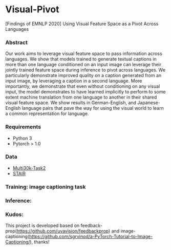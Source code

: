 # Visual-Pivot
[Findings of EMNLP 2020] Using Visual Feature Space as a Pivot Across Languages

### Abstract 
Our work aims to leverage visual feature space to pass information across languages. We show that models trained to generate textual captions in more than one language conditioned on an input image can leverage their jointly trained feature space during inference to pivot across languages. We particularly demonstrate improved quality on a caption generated from an input image, by leveraging a caption in a second language. More importantly, we demonstrate that even without conditioning on any visual input, the model demonstrates to have learned implicitly to perform to some extent machine translation from one language to another in their shared visual feature space. We show results in German-English, and Japanese-English language pairs that pave the way for using the visual world to learn a
common representation for language.

### Requirements
- Python 3
- Pytorch > 1.0

### Data
- [Multi30k-Task2](https://github.com/multi30k/dataset/tree/master/data/task2)  
- [STAIR](https://github.com/STAIR-Lab-CIT/STAIR-captions) 

### Training: image captioning task


### Inference: 

### Kudos:
This project is developed based on feedback-prop(https://github.com/uvavision/feedbackprop) and image-captioning(https://github.com/sgrvinod/a-PyTorch-Tutorial-to-Image-Captioning/), thanks!
